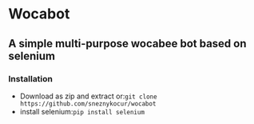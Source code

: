 # Wocabot

## A simple multi-purpose wocabee bot based on selenium

### Installation

- Download as zip and extract or:`git clone https://github.com/sneznykocur/wocabot`
- install selenium:`pip install selenium`
